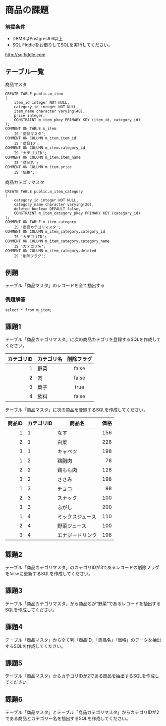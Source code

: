 # 商品の課題

### 前提条件
- DBMSはPostgres9.6以上
- SQL Fiddleをお借りしてSQLを実行してください。

http://sqlfiddle.com

## テーブル一覧

商品マスタ
~~~
CREATE TABLE public.m_item
(
    item_id integer NOT NULL,
    category_id integer NOT NULL,
    item_name character varying(40),
    price integer,
    CONSTRAINT m_item_pkey PRIMARY KEY (item_id, category_id)
);
COMMENT ON TABLE m_item
    IS '商品マスタ';
COMMENT ON COLUMN m_item.item_id
    IS '商品ID';
COMMENT ON COLUMN m_item.category_id
    IS 'カテゴリID';
COMMENT ON COLUMN m_item.item_name
    IS '商品名';
COMMENT ON COLUMN m_item.price
    IS '価格';
~~~
商品カテゴリマスタ
~~~
CREATE TABLE public.m_item_category
(
    category_id integer NOT NULL,
    category_name character varying(20),
    deleted boolean DEFAULT false,
    CONSTRAINT m_item_category_pkey PRIMARY KEY (category_id)
);
COMMENT ON TABLE m_item_category
    IS '商品カテゴリマスタ';
COMMENT ON COLUMN m_item_category.category_id
    IS 'カテゴリID';
COMMENT ON COLUMN m_item_category.category_name
    IS 'カテゴリ名';
COMMENT ON COLUMN m_item_category.deleted
    IS '削除フラグ';
~~~

## 例題
テーブル「商品マスタ」のレコードを全て抽出する

### 例題解答
`select * from m_item;`

## 課題1
テーブル「商品カテゴリマスタ」に次の商品カテゴリを登録するSQLを作成してください。

| カテゴリID | カテゴリ名 | 削除フラグ |
|---:|----|:----:|
| 1 | 野菜 | false |
| 2 | 肉 | false |
| 3 | 菓子 | true |
| 4 | 飲料 | false |

テーブル「商品マスタ」に次の商品を登録するSQLを作成してください。

| 商品ID | カテゴリID | 商品名 | 価格 |
|---:|----|----|----:|
| 1 | 1 | なす | 156 |
| 2 | 1 | 白菜 | 228 |
| 3 | 1 | キャベツ | 198 |
| 1 | 2 | 鶏胸肉 | 78 |
| 2 | 2 | 鶏もも肉 | 128 |
| 3 | 2 | ささみ | 198 |
| 1 | 3 | チョコ | 98 |
| 2 | 3 | スナック | 100 |
| 3 | 3 | ふがし | 200 |
| 1 | 4 | ミックスジュース | 110 |
| 2 | 4 | 野菜ジュース | 100 |
| 3 | 4 | エナジードリンク | 198 |

## 課題2
テーブル「商品カテゴリマスタ」のカテゴリIDが3であるレコードの削除フラグをfalseに更新するSQLを作成してください。

## 課題3
テーブル「商品カテゴリマスタ」から商品名が"野菜"であるレコードを抽出するSQLを作成してください。

## 課題4
テーブル「商品マスタ」から全て列「商品ID」「商品名」「価格」のデータを抽出するSQLを作成してください。

## 課題5
テーブル「商品マスタ」からカテゴリIDが2である商品を抽出するSQLを作成してください。

## 課題6
テーブル「商品マスタ」とテーブル「商品カテゴリマスタ」からカテゴリIDが2である商品とカテゴリー名を抽出するSQLを作成してください。


